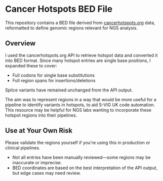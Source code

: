 # Cancer Hotspots BED File

This repository contains a BED file derived from [cancerhotspots.org](https://www.cancerhotspots.org/) data, reformatted to define genomic regions relevant for NGS analysis.

## Overview

I used the cancerhotspots.org API to retrieve hotspot data and converted it into BED format. Since many hotspot entries are single base positions, I expanded these to cover:

- Full codons for single base substitutions  
- Full region spans for insertions/deletions  

Splice variants have remained unchanged from the API output.

The aim was to represent regions in a way that would be more useful for a pipeline to identify variants in hotspots, to aid S-VIG UK code automation. This resource may be helpful for NGS labs wanting to incorporate these hotspot regions into their pipelines.

## Use at Your Own Risk

Please validate the regions yourself if you're using this in production or clinical pipelines.
- Not all entries have been manually reviewed—some regions may be inaccurate or imprecise.
- BED coordinates are based on the best interpretation of the API output, but edge cases may need review.